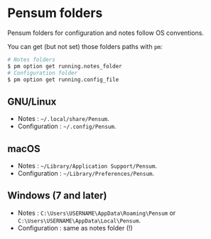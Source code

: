 # Pensum folders

Pensum folders for configuration and notes follow OS conventions.

You can get (but not set) those folders paths with `pm`:

```bash
# Notes folders
$ pm option get running.notes_folder
# Configuration folder
$ pm option get running.config_file
```

## GNU/Linux

- Notes : `~/.local/share/Pensum`.
- Configuration : `~/.config/Pensum`.

## macOS

- Notes : `~/Library/Application Support/Pensum`.
- Configuration : `~/Library/Preferences/Pensum`.

## Windows (7 and later)

- Notes : `C:\Users\USERNAME\AppData\Roaming\Pensum` or 
  `C:\Users\USERNAME\AppData\Local\Pensum`.
- Configuration : same as notes folder (!)

